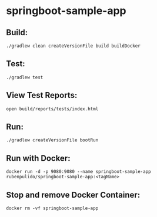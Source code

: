 # springboot-sample-app

## Build:

```
./gradlew clean createVersionFile build buildDocker
```

## Test:

```
./gradlew test
```

## View Test Reports:

```
open build/reports/tests/index.html
```

## Run:

```
./gradlew createVersionFile bootRun
```

## Run with Docker:

```
docker run -d -p 9080:9080 --name springboot-sample-app rubenpulido/springboot-sample-app:<tagName>
```

## Stop and remove Docker Container:

```
docker rm -vf springboot-sample-app
```